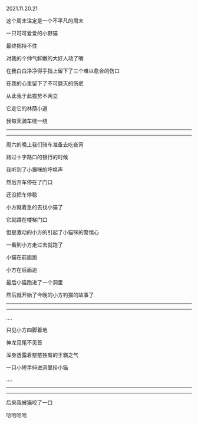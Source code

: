 2021.11.20.21

这个周末注定是一个不平凡的周末

一只可可爱爱的小野猫

最终把持不住

对我的个帅气鲜嫩的大好人动了嘴

在我白白净净得手指上留下了三个难以愈合的伤口

在我的心里留下了不可磨灭的伤疤

从此我于此猫势不两立

它走它的林荫小道

我每天骑车绕一绕

----

--------

周六的晚上我们骑车准备去吃夜宵

路过十字路口的银行的时候

我听到了小猫咪的呼唤声

然后开车停在了门口

还没把车停稳

小方就着急的去找小猫了

它就蹲在楼梯门口

但是激动的小方的引起了小猫咪的警惕心

一看到小方走过去就跑了

小猫在前面跑

小方在后面追

最后小猫跑进了一个洞里

然后就开始了今晚的小方钓猫的故事了

-------

-----------

....

只见小方四脚着地

神龙见尾不见首

浑身透露着憨憨独有的王霸之气

一只小短手伸进洞里捞小猫

....

------

-------

后来我被猫咬了一口

哈哈哈哈